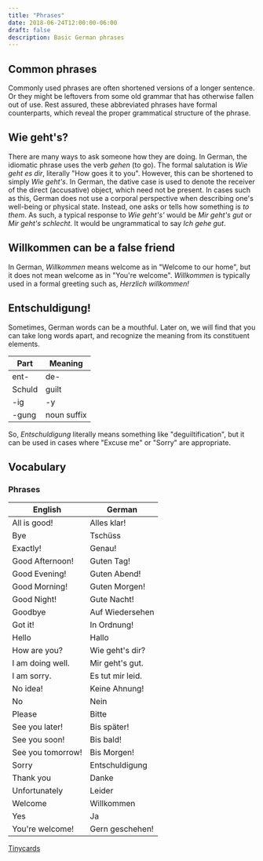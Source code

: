 ```yaml
---
title: "Phrases"
date: 2018-06-24T12:00:00-06:00
draft: false
description: Basic German phrases
---
```


## Common phrases
Commonly used phrases are often shortened versions of a longer sentence. Or they might be leftovers from some old grammar that has otherwise fallen out of use. Rest assured, these abbreviated phrases have formal counterparts, which reveal the proper grammatical structure of the phrase.

## Wie geht's?
There are many ways to ask someone how they are doing. In German, the idiomatic phrase uses the verb *gehen* (to go). The formal salutation is *Wie geht es dir*, literally "How goes it to you". However, this can be shortened to simply *Wie geht's*. In German, the dative case is used to denote the receiver of the direct (accusative) object, which need not be present. In cases such as this, German does not use a corporal perspective when describing one's well-being or physical state. Instead, one asks or tells how something is *to them*. As such, a typical response to *Wie geht's'* would be *Mir geht's gut* or *Mir geht's schlecht*. It would be ungrammatical to say *Ich gehe gut*.

## Willkommen can be a false friend
In German, *Willkommen* means welcome as in "Welcome to our home", but it does not mean welcome as in "You're welcome". *Willkommen* is typically used in a formal greeting such as, *Herzlich willkommen!*

## Entschuldigung!
Sometimes, German words can be a mouthful. Later on, we will find that you can take long words apart, and recognize the meaning from its constituent elements.

**Part**   | **Meaning**
-----------|------------
ent-       | de-
Schuld     | guilt
-ig        | -y
-gung      | noun suffix

So, *Entschuldigung* literally means something like "deguiltification", but it can be used in cases where "Excuse me" or "Sorry" are appropriate.

## Vocabulary

### Phrases

**English**       | **German**
------------------|----------------
All is good!      | Alles klar!
Bye               | Tschüss
Exactly!          | Genau!
Good Afternoon!   | Guten Tag!
Good Evening!     | Guten Abend!
Good Morning!     | Guten Morgen!
Good Night!       | Gute Nacht!
Goodbye           | Auf Wiedersehen
Got it!           | In Ordnung!
Hello             | Hallo
How are you?      | Wie geht's dir?
I am doing well.  | Mir geht's gut.
I am sorry.       | Es tut mir leid.
No idea!          | Keine Ahnung!
No                | Nein
Please            | Bitte
See you later!    | Bis später!
See you soon!     | Bis bald!
See you tomorrow! | Bis Morgen!
Sorry             | Entschuldigung
Thank you         | Danke
Unfortunately     | Leider
Welcome           | Willkommen
Yes               | Ja
You're welcome!   | Gern geschehen!

[Tinycards](https://tiny.cards/decks/8eTiYhtK/phrases)
